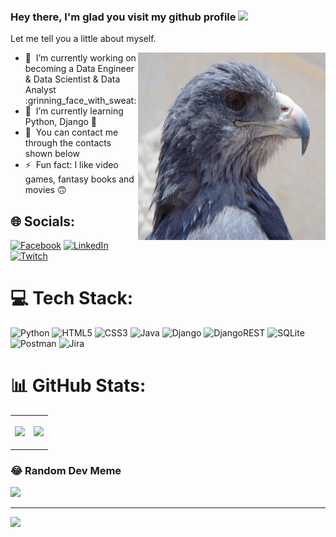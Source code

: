 ### Hey there, I'm glad you visit my github profile <a href="https://www.gautamkrishnar.com/"><img src="https://media.giphy.com/media/hvRJCLFzcasrR4ia7z/giphy.gif" width="5%"></a>

Let me tell you a little about myself.

<img align="right" height=300px width=300px alt="Syzyy" src="https://github.com/PashokSy/PashokSy/blob/main/static/syzyy.jpg" />


- 🔭 &nbsp;I’m currently working on becoming a Data Engineer & Data Scientist & Data Analyst :grinning_face_with_sweat:
- 🌱 &nbsp;I’m currently learning Python, Django :snake:
- 💬 &nbsp;You can contact me through the contacts shown below 
- ⚡ &nbsp;Fun fact: I like video games, fantasy books and movies :upside_down_face:

## 🌐 Socials:

[![Facebook](https://img.shields.io/badge/Facebook-%231877F2.svg?logo=Facebook&logoColor=white)](https://www.facebook.com/pavlo.syzonenko/) 
[![LinkedIn](https://img.shields.io/badge/LinkedIn-%230077B5.svg?logo=linkedin&logoColor=white)](https://www.linkedin.com/in/pavlo-syzonenko-b67823164/)
[![Twitch](https://img.shields.io/badge/Twitch-%239146FF.svg?logo=Twitch&logoColor=white)](https://twitch.tv/PashokSy)

# 💻 Tech Stack:
![Python](https://img.shields.io/badge/python-3670A0?style=for-the-badge&logo=python&logoColor=ffdd54)  ![HTML5](https://img.shields.io/badge/html5-%23E34F26.svg?style=for-the-badge&logo=html5&logoColor=white) ![CSS3](https://img.shields.io/badge/css3-%231572B6.svg?style=for-the-badge&logo=css3&logoColor=white) ![Java](https://img.shields.io/badge/java-%23ED8B00.svg?style=for-the-badge&logo=java&logoColor=white) ![Django](https://img.shields.io/badge/django-%23092E20.svg?style=for-the-badge&logo=django&logoColor=white) ![DjangoREST](https://img.shields.io/badge/DJANGO-REST-ff1709?style=for-the-badge&logo=django&logoColor=white&color=ff1709&labelColor=gray) ![SQLite](https://img.shields.io/badge/sqlite-%2307405e.svg?style=for-the-badge&logo=sqlite&logoColor=white) ![Postman](https://img.shields.io/badge/Postman-FF6C37?style=for-the-badge&logo=postman&logoColor=white) ![Jira](https://img.shields.io/badge/jira-%230A0FFF.svg?style=for-the-badge&logo=jira&logoColor=white) 

# 📊 GitHub Stats:
<table style="border: 0">
<tr>
<th>

![](https://github-readme-streak-stats.herokuapp.com/?user=PashokSy&theme=gotham&hide_border=false)<br/>

</th>
<th>

![](https://github-readme-stats.vercel.app/api/top-langs/?username=PashokSy&theme=gotham&hide_border=false&include_all_commits=false&count_private=true&layout=compact)

</th>
</tr>
</table>

### 😂 Random Dev Meme
<img src="https://rm.up.railway.app/" width="512px"/>

---
[![](https://visitcount.itsvg.in/api?id=PashokSy&icon=0&color=8)](https://visitcount.itsvg.in)


<!--
📊 &nbsp;**This week I spent my time on**

![Wwakatime stats](https://github-readme-stats-taupe-two.vercel.app/api/wakatime?username=PashokSy&hide_title=true&hide_border=true&langs_count=5&bg_color=00000000&text_color=777)
-->
